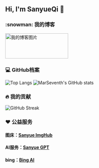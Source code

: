 ## Hi, I'm SanyueQi 👋
  <h3>:snowman: 我的博客</h3>
  <a href="https://sanyue.site">
    <img src="https://imgbed.sanyue.site/file/bc34f74d9f80e1a3a4b76.png" style="width: 200px; height: 80px;" alt="我的博客图片"/>
  </a>
  <h3>💻 GitHub档案</h3>
  <!-- https://github.com/anuraghazra/github-readme-stats -->

  ![Top Langs](https://github-readme-status.sanyue.site/api/top-langs/?username=MarSeventh&theme=dracula&locale=cn&border_radius=12)
  ![MarSeventh's GitHub stats](https://github-readme-status.sanyue.site/api?username=MarSeventh&theme=dracula&locale=cn&border_radius=12)
  <br/>

  <h3>🔥 我的贡献</h3>
  <!-- GitHub Readme Streak Stats - https://github.com/DenverCoder1/github-readme-streak-stats -->
  <p>
    <img src="https://streak-stats.demolab.com?user=MarSeventh&theme=dark&border_radius=12&locale=zh_Hans&card_width=755" alt="GitHub Streak" /></a>
  </p>

  <h3>❤️ 公益服务</h3>
  <h4>图床：<a href="https://imgbed.sanyue.site">Sanyue ImgHub</a></h4>
  <h4>AI服务：<a href="https://next.sanyue.site">Sanyue GPT</a></h4>
  <h4>bing：<a href="https://bingai.sanyue.site">Bing AI</a></h4>
